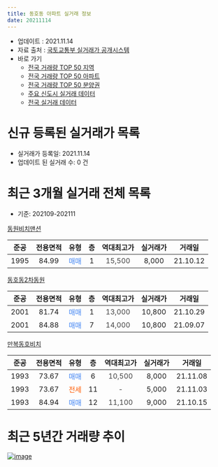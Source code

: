 ```yaml
---
title: 동호동 아파트 실거래 정보
date: 20211114
---
```


* 업데이트 : 2021.11.14
* 자료 출처 : [국토교통부 실거래가 공개시스템](http://rt.molit.go.kr)
* 바로 가기
    * [전국 거래량 TOP 50 지역](https://apt-info.github.io/apt-trade-info/tr)
    * [전국 거래량 TOP 50 아파트](https://apt-info.github.io/apt-trade-info/ta)
    * [전국 거래량 TOP 50 분양권](https://apt-info.github.io/apt-trade-info/tb)
    * [주요 신도시 실거래 데이터](https://apt-info.github.io/apt-trade-info/newtown)
    * [전국 실거래 데이터](https://apt-info.github.io/apt-trade-info/all)



<script async src="https://pagead2.googlesyndication.com/pagead/js/adsbygoogle.js"></script>
<!-- 기본광고 -->
<ins class="adsbygoogle"
     style="display:block"
     data-ad-client="ca-pub-1142216861245946"
     data-ad-slot="4805727019"
     data-ad-format="auto"
     data-full-width-responsive="true"></ins>
<script>
     (adsbygoogle = window.adsbygoogle || []).push({});
</script>


# 신규 등록된 실거래가 목록

* 실거래가 등록일: 2021.11.14
* 업데이트 된 실거래 수: 0 건




<script async src="https://pagead2.googlesyndication.com/pagead/js/adsbygoogle.js"></script>
<!-- 기본광고 -->
<ins class="adsbygoogle"
     style="display:block"
     data-ad-client="ca-pub-1142216861245946"
     data-ad-slot="4805727019"
     data-ad-format="auto"
     data-full-width-responsive="true"></ins>
<script>
     (adsbygoogle = window.adsbygoogle || []).push({});
</script>


# 최근 3개월 실거래 전체 목록
* 기준: 202109-202111


[동원비치맨션](https://search.naver.com/search.naver?query=%EB%8F%99%EC%9B%90%EB%B9%84%EC%B9%98%EB%A7%A8%EC%85%98)

|준공|전용면적|유형|층|역대최고가|실거래가|거래일|
|:---:|:---:|:---:|:---:|:---:|:---:|:---:|
|1995|84.99|<span style="color:#4285F3">매매</span>|1|<span style="color:#444444">15,500</span>|8,000|21.10.12|

[동호동2차동원](https://search.naver.com/search.naver?query=%EB%8F%99%ED%98%B8%EB%8F%992%EC%B0%A8%EB%8F%99%EC%9B%90)

|준공|전용면적|유형|층|역대최고가|실거래가|거래일|
|:---:|:---:|:---:|:---:|:---:|:---:|:---:|
|2001|81.74|<span style="color:#4285F3">매매</span>|1|<span style="color:#444444">13,000</span>|10,800|21.10.29|
|2001|84.88|<span style="color:#4285F3">매매</span>|7|<span style="color:#444444">14,000</span>|10,800|21.09.07|

[만복동호비치](https://search.naver.com/search.naver?query=%EB%A7%8C%EB%B3%B5%EB%8F%99%ED%98%B8%EB%B9%84%EC%B9%98)

|준공|전용면적|유형|층|역대최고가|실거래가|거래일|
|:---:|:---:|:---:|:---:|:---:|:---:|:---:|
|1993|73.67|<span style="color:#4285F3">매매</span>|6|<span style="color:#444444">10,500</span>|8,000|21.11.08|
|1993|73.67|<span style="color:#FF5A00">전세</span>|11|<span style="color:#444444">-</span>|5,000|21.11.03|
|1993|84.94|<span style="color:#4285F3">매매</span>|12|<span style="color:#444444">11,100</span>|9,000|21.10.15|



<script async src="https://pagead2.googlesyndication.com/pagead/js/adsbygoogle.js"></script>
<!-- 기본광고 -->
<ins class="adsbygoogle"
     style="display:block"
     data-ad-client="ca-pub-1142216861245946"
     data-ad-slot="4805727019"
     data-ad-format="auto"
     data-full-width-responsive="true"></ins>
<script>
     (adsbygoogle = window.adsbygoogle || []).push({});
</script>


# 최근 5년간 거래량 추이


<div style="width:100%;">
    <canvas id="deal_progress" height="200"></canvas>
</div>

<script>
new Chart(document.getElementById("deal_progress"), {
    type: 'line',
    data: {
        labels: ['16.01','16.02','16.03','16.04','16.07','16.08','16.09','16.10','16.11','16.12','17.01','17.02','17.03','17.04','17.05','17.06','17.07','17.09','17.10','17.11','18.01','18.02','18.03','18.04','18.05','18.06','18.07','18.08','18.09','18.10','18.11','18.12','19.01','19.02','19.03','19.04','19.05','19.06','19.07','19.08','19.09','19.10','19.11','19.12','20.01','20.02','20.03','20.04','20.05','20.07','20.08','20.09','20.10','20.11','20.12','21.01','21.02','21.03','21.04','21.05','21.06','21.07','21.08','21.09','21.10','21.11'],
        datasets: [{
            label: '매매/분양권',
            data: [1,4,3,3,1,1,1,3,2,2,1,2,3,1,1,1,1,2,1,4,1,1,5,1,0,1,2,1,0,6,3,2,2,1,0,3,3,2,3,1,1,2,2,1,3,2,1,2,1,1,1,4,3,2,2,2,2,6,1,4,3,5,1,1,3,1],
            borderColor: "rgba(66, 133, 243, 1)",
            backgroundColor: "rgba(66, 133, 243, 0.05)",
            borderWidth: 1,
            pointRadius: 0,
            fill: false,
            lineTension: 0
        },{
            label: '전/월세',
            data: [3,0,2,2,1,1,3,0,0,0,0,0,1,0,2,0,0,0,0,0,1,0,4,1,1,0,0,0,1,2,0,1,0,1,2,0,0,0,2,0,1,1,0,1,0,0,0,2,1,1,1,1,1,1,0,0,0,1,1,0,0,0,1,0,0,1],
            borderColor: "rgba(255, 90, 0, 1)",
            backgroundColor: "rgba(255, 90, 0, 0.05)",
            borderWidth: 1,
            pointRadius: 0,
            fill: false,
            lineTension: 0
        },{
            label: '합계',
            data: [4,4,5,5,2,2,4,3,2,2,1,2,4,1,3,1,1,2,1,4,2,1,9,2,1,1,2,1,1,8,3,3,2,2,2,3,3,2,5,1,2,3,2,2,3,2,1,4,2,2,2,5,4,3,2,2,2,7,2,4,3,5,2,1,3,2],
            borderColor: "rgba(0, 0, 0, 1)",
            backgroundColor: "rgba(0, 0, 0, 0.03)",
            borderWidth: 0.1,
            pointRadius: 0,
            fill: true,
            lineTension: 0
        }
        ]
    },
    options: {
        responsive: true,
        title: {
            display: false
        },
        tooltips: {
            mode: 'index',
            intersect: false
        },
        hover: {
            mode: 'nearest',
            intersect: true
        },
        scales: {
            xAxes: [{
                display: true,
                scaleLabel: {
                    display: true,
                    labelString: '년/월'
                }
            }],
            yAxes: [{
                display: true,
                ticks: {
                    suggestedMin: 0,
                },
                scaleLabel: {
                    display: true,
                    labelString: '실거래 수'
                }
            }]
        }
    }
});

</script>


[![image](https://apt-info.github.io/images/2020-01-03-apt-trade-info/1024x500.png)](https://play.google.com/store/apps/details?id=com.aptinfo.apttradeinfo)

